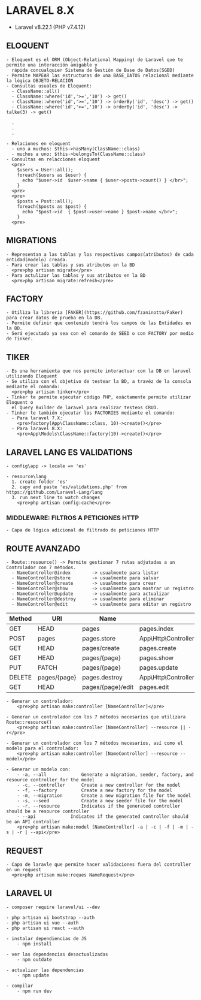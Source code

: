 # LARAVEL 8.X
  - Laravel v8.22.1 (PHP v7.4.12)

## ELOQUENT
    - Eloquent es el ORM (Object-Relational Mapping) de Laravel que te permite una interacción amigable y 
      rápida concualquier Sistema de Gestión de Base de Datos(SGBD)
    - Permite MAPEAR las estructuras de una BASE_DATOS relacional mediante la lógica OBJETO-RELACIÓN
    - Consultas usuales de Eloquent:
      - ClassName::all()
      - ClassName::where('id','>=','10') -> get()
      - ClassName::where('id','>=','10') -> orderBy('id', 'desc') -> get()
      - ClassName::where('id','>=','10') -> orderBy('id', 'desc') -> talke(3) -> get()
      
      .
      .
      .

    - Relaciones en eloquent
      - uno a muchos: $this->hasMany(ClassName::class) 
      - muchos a uno: $this->belongsTo(ClassName::class)
    - Consultas en relacciones eloquent
      <pre>
        $users = User::all();
        foreach($users as $user) {
          echo "$user->id  $user->name { $user->posts->count() } </br>";
        }
      <pre>
      <pre>
        $posts = Post::all();
        foreach($posts as $post) {
          echo "$post->id  { $post->user->name } $post->name </br>";
        }
      <pre>


## MIGRATIONS
    - Representan a las tablas y los respectivos campos(atributos) de cada entidad(modelo) creada.
    - Para crear las tablas y sus atributos en la BD
      <pre>php artisan migrate</pre>
    - Para actulizar las tablas y sus atributos en la BD
      <pre>php artisan migrate:refresh</pre>

## FACTORY
    - Utiliza la libreria [FAKER](https://github.com/fzaninotto/Faker) para crear datos de prueba en la DB.
    - Permite definir que contenido tendrá los campos de las Entidades en la BD.
    - Será ejecutado ya sea con el comando de SEED o con FACTORY por medio de Tinker.

## TIKER
    - Es una herramienta que nos permite interactuar con la DB en laravel utilizando Eloquent
    - Se utiliza con el objetivo de testear la BD, a travéz de la consola mediante el comando:
      <pre>php artisan tinker</pre>
    - Tinker te permite ejecutar código PHP, exáctamente permite utilizar Eloquent o 
      el Query Builder de laravel para realizar testeos CRUD.  
    - Tinker te también ejecutar los FACTORIES mediante el comando:
      - Para laravel 7.X:
        <pre>factory(App\ClassName::class, 10)->create()</pre>
      - Para laravel 8.X:
        <pre>App\Models\ClassName::factory(10)->create()</pre>

## LARAVEL LANG ES VALIDATIONS
    - config\app -> locale => 'es'

    - resource\lang
      1. create folder 'es'
      2. capy and paste 'es/validations.php' from https://github.com/Laravel-Lang/lang
      3. run next line to watch changes 
        <pre>php artisan config:cache</pre>

### MIDDLEWARE: FILTROS A PETICIONES HTTP
    - Capa de lógica adicional de filtrado de peticiones HTTP


## ROUTE AVANZADO
    - Route::resource() -> Permite gestionar 7 rutas adjutadas a un Controlador con 7 métodos.
      - NameController@index        -> usualmente para listar
      - NameController@store        -> usualmente para salvar
      - NameController@create       -> usualmente para crear
      - NameController@show         -> usualmente para mostrar un registro
      - NameController@update       -> usualmente para actualizar
      - NameController@destroy      -> usualmente para eliminar
      - NameController@edit         -> usualmente para editar un registro


| Method    | URI               | Name          | Action                                      | Middleware |
|-----------|-------------------|---------------|---------------------------------------------|------------|
| GET|HEAD  | pages             | pages.index   | App\Http\Controllers\PageController@index   | web        |
| POST      | pages             | pages.store   | App\Http\Controllers\PageController@store   | web        |
| GET|HEAD  | pages/create      | pages.create  | App\Http\Controllers\PageController@create  | web        |
| GET|HEAD  | pages/{page}      | pages.show    | App\Http\Controllers\PageController@show    | web        |
| PUT|PATCH | pages/{page}      | pages.update  | App\Http\Controllers\PageController@update  | web        |
| DELETE    | pages/{page}      | pages.destroy | App\Http\Controllers\PageController@destroy | web        |
| GET|HEAD  | pages/{page}/edit | pages.edit    | App\Http\Controllers\PageController@edit    | web        |

    - Generar un controlador:
        <pre>php artisan make:controller [NameController]</pre>

    - Generar un controlador con los 7 métodos necesarios que utilizara Route::resource()
        <pre>php artisan make:controller [NameController] --resource || -r</pre>

    - Generar un controlador con los 7 métodos necesarios, así como el modelo para el controlador:
        <pre>php artisan make:controller [NameController] --resource --model</pre>

    - Generar un modelo con:
        - -a, --all             Generate a migration, seeder, factory, and resource controller for the model
        - -c, --controller      Create a new controller for the model
        - -f, --factory         Create a new factory for the model
        - -m, --migration       Create a new migration file for the model
        - -s, --seed            Create a new seeder file for the model
        - -r, --resource        Indicates if the generated controller should be a resource controller
        - --api             Indicates if the generated controller should be an API controller
        <pre>php artisan make:model [NameController] -a | -c | -f | -m | -s | -r | --api</pre>

## REQUEST
    - Capa de laravle que permite hacer validaciones fuera del controller en un request
      <pre>php artisan make:reques NameRequest</pre>

## LARAVEL UI
    - composer require laravel/ui --dev

    - php artisan ui bootstrap --auth
    - php artisan ui vue --auth
    - php artisan ui react --auth

    - instalar dependiencias de JS
        - npm install
    
    - ver las dependencias desactualizadas
        - npm outdate

    - actualizar las dependencias
        - npm update

    - compilar
        - npm run dev
